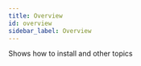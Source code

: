 ```yaml
---
title: Overview
id: overview
sidebar_label: Overview
---
```


<!-- @part src="parts/overview/h1-overview-description.md" -->

Shows how to install and other topics
<!-- @/part -->

<!-- @part src="parts/overview/h1-overview-body.md" -->
<!-- Your content goes here, replacing this comment -->
<!-- @/part -->

